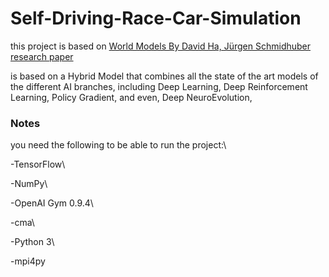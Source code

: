 # Self-Driving-Race-Car-Simulation
this project is based on [World Models By David Ha, Jürgen Schmidhuber research paper](https://worldmodels.github.io/)

is based on a Hybrid Model that combines all the state of the art models of the different AI branches,
including Deep Learning, Deep Reinforcement Learning, Policy Gradient, and even, Deep NeuroEvolution,

### Notes

you need the following to be able to run the project:\

-TensorFlow\

-NumPy\

-OpenAI Gym 0.9.4\

-cma\

-Python 3\

-mpi4py
